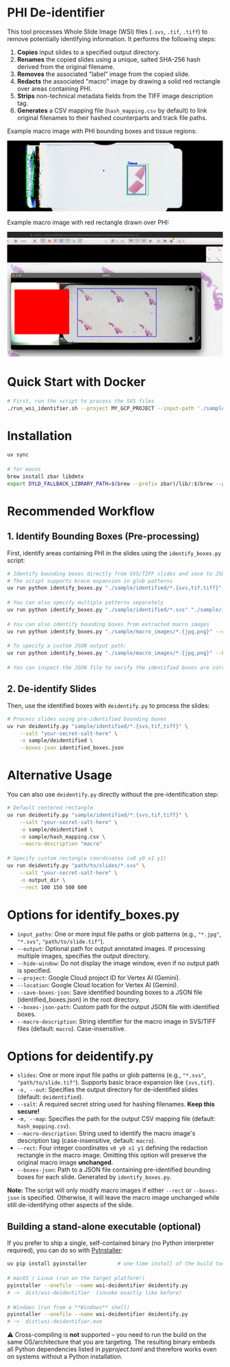 # PHI De-identifier

This tool processes Whole Slide Image (WSI) files (`.svs`, `.tif`, `.tiff`) to remove potentially identifying information. It performs the following steps:

1.  **Copies** input slides to a specified output directory.
2.  **Renames** the copied slides using a unique, salted SHA-256 hash derived from the original filename.
3.  **Removes** the associated "label" image from the copied slide.
4.  **Redacts** the associated "macro" image by drawing a solid red rectangle over areas containing PHI.
5.  **Strips** non-technical metadata fields from the TIFF image description tag.
6.  **Generates** a CSV mapping file (`hash_mapping.csv` by default) to link original filenames to their hashed counterparts and track file paths.

Example macro image with PHI bounding boxes and tissue regions:

![Example macro image with PHI bounding boxes and tissue regions](./assets/JP2K-33003-2_macro.png)

Example macro image with red rectangle drawn over PHI:

![Example macro image with red rectangle drawn over PHI](./assets/slide_in_qupath.png)

# Quick Start with Docker

```bash
# First, run the script to process the SVS files
./run_wsi_identifier.sh --project MY_GCP_PROJECT --input-path './sample/macro_images/*.jpg' --output-path './sample/output/' --build
```

# Installation

```bash
uv sync

# for macos
brew install zbar libdmtx
export DYLD_FALLBACK_LIBRARY_PATH=$(brew --prefix zbar)/lib/:$(brew --prefix libdmtx)/lib/
```

# Recommended Workflow

## 1. Identify Bounding Boxes (Pre-processing)

First, identify areas containing PHI in the slides using the `identify_boxes.py` script:

```bash
# Identify bounding boxes directly from SVS/TIFF slides and save to JSON (saves to ./identified_boxes.json by default)
# The script supports brace expansion in glob patterns
uv run python identify_boxes.py "./sample/identified/*.{svs,tif,tiff}" --save-boxes-json

# You can also specify multiple patterns separately
uv run python identify_boxes.py "./sample/identified/*.svs" "./sample/identified/*.tif" --save-boxes-json

# You can also identify bounding boxes from extracted macro images
uv run python identify_boxes.py "./sample/macro_images/*.{jpg,png}" --output ./sample/macro_images_annotated/ --save-boxes-json

# To specify a custom JSON output path:
uv run python identify_boxes.py "./sample/macro_images/*.{jpg,png}" --boxes-json-path ./sample/identified_boxes.json

# You can inspect the JSON file to verify the identified boxes are correct
```

## 2. De-identify Slides

Then, use the identified boxes with `deidentify.py` to process the slides:

```bash
# Process slides using pre-identified bounding boxes
uv run deidentify.py "sample/identified/*.{svs,tif,tiff}" \
    --salt "your-secret-salt-here" \
    -o sample/deidentified \
    --boxes-json identified_boxes.json
```

# Alternative Usage

You can also use `deidentify.py` directly without the pre-identification step:

```bash
# Default centered rectangle
uv run deidentify.py "sample/identified/*.{svs,tif,tiff}" \
    --salt "your-secret-salt-here" \
    -o sample/deidentified \
    -m sample/hash_mapping.csv \
    --macro-description "macro"

# Specify custom rectangle coordinates (x0 y0 x1 y1)
uv run deidentify.py "path/to/slides/*.svs" \
    --salt "your-secret-salt-here" \
    -o output_dir \
    --rect 100 150 500 600
```

# Options for identify_boxes.py

- `input_paths`: One or more input file paths or glob patterns (e.g., `"*.jpg"`, `"*.svs"`, `"path/to/slide.tif"`).
- `--output`: Optional path for output annotated images. If processing multiple images, specifies the output directory.
- `--hide-window`: Do not display the image window, even if no output path is specified.
- `--project`: Google Cloud project ID for Vertex AI (Gemini).
- `--location`: Google Cloud location for Vertex AI (Gemini).
- `--save-boxes-json`: Save identified bounding boxes to a JSON file (identified_boxes.json) in the root directory.
- `--boxes-json-path`: Custom path for the output JSON file with identified boxes.
- `--macro-description`: String identifier for the macro image in SVS/TIFF files (default: `macro`). Case-insensitive.

# Options for deidentify.py

- `slides`: One or more input file paths or glob patterns (e.g., `"*.svs"`, `"path/to/slide.tif"`). Supports basic brace expansion like `{svs,tif}`.
- `-o, --out`: Specifies the output directory for de-identified slides (default: `deidentified`).
- `--salt`: A required secret string used for hashing filenames. **Keep this secure!**
- `-m, --map`: Specifies the path for the output CSV mapping file (default: `hash_mapping.csv`).
- `--macro-description`: String used to identify the macro image's description tag (case-insensitive, default: `macro`).
- `--rect`: Four integer coordinates `x0 y0 x1 y1` defining the redaction rectangle in the macro image. Omitting this option will preserve the original macro image **unchanged**.
- `--boxes-json`: Path to a JSON file containing pre-identified bounding boxes for each slide. Generated by `identify_boxes.py`.

**Note:** The script will only modify macro images if either `--rect` or `--boxes-json` is specified. Otherwise, it will leave the macro image unchanged while still de-identifying other aspects of the slide.

## Building a **stand-alone** executable (optional)

If you prefer to ship a single, self-contained binary (no Python
interpreter required), you can do so with
[PyInstaller](https://pyinstaller.org/en/stable/):

```bash
uv pip install pyinstaller          # one-time install of the build tool

# macOS / Linux (run on the target platform!)
pyinstaller --onefile --name wsi-deidentifier deidentify.py
# ->  dist/wsi-deidentifier  (invoke exactly like before)

# Windows (run from a **Windows** shell)
pyinstaller --onefile --name wsi-deidentifier deidentify.py
# ->  dist\wsi-deidentifier.exe
```

⚠️ Cross-compiling is **not** supported – you need to run the build on the
same OS/architecture that you are targeting. The resulting binary embeds all
Python dependencies listed in _pyproject.toml_ and therefore works even on
systems without a Python installation.
